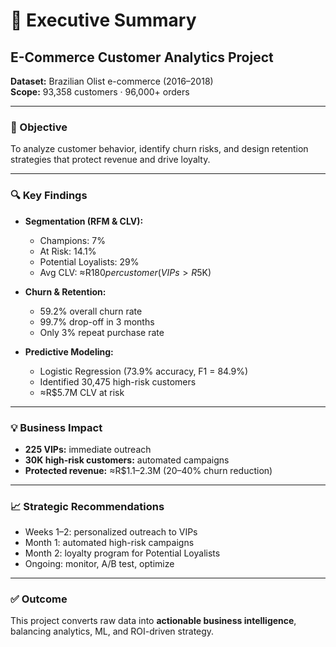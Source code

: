 # 📄 Executive Summary  

## E-Commerce Customer Analytics Project  
**Dataset:** Brazilian Olist e-commerce (2016–2018)  
**Scope:** 93,358 customers · 96,000+ orders  

---

### 🎯 Objective  
To analyze customer behavior, identify churn risks, and design retention strategies that protect revenue and drive loyalty.  

---

### 🔍 Key Findings  
- **Segmentation (RFM & CLV):**  
  - Champions: 7%  
  - At Risk: 14.1%  
  - Potential Loyalists: 29%  
  - Avg CLV: ≈R$180 per customer (VIPs >R$5K)  

- **Churn & Retention:**  
  - 59.2% overall churn rate  
  - 99.7% drop-off in 3 months  
  - Only 3% repeat purchase rate  

- **Predictive Modeling:**  
  - Logistic Regression (73.9% accuracy, F1 = 84.9%)  
  - Identified 30,475 high-risk customers  
  - ≈R$5.7M CLV at risk  

---

### 💡 Business Impact  
- **225 VIPs:** immediate outreach  
- **30K high-risk customers:** automated campaigns  
- **Protected revenue:** ≈R$1.1–2.3M (20–40% churn reduction)  

---

### 📈 Strategic Recommendations  
- Weeks 1–2: personalized outreach to VIPs  
- Month 1: automated high-risk campaigns  
- Month 2: loyalty program for Potential Loyalists  
- Ongoing: monitor, A/B test, optimize  

---

### ✅ Outcome  
This project converts raw data into **actionable business intelligence**, balancing analytics, ML, and ROI-driven strategy.  
